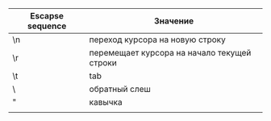 | Escapse sequence | Значение                                    |
| ---------------- | ------------------------------------------- |
| \n               | переход курсора на новую строку             |
| \r               | перемещает курсора на начало текущей строки |
| \t               | tab                                         |
| \\               | обратный слеш                                |
| \"               | кавычка                                     |
|                  |                                             |
